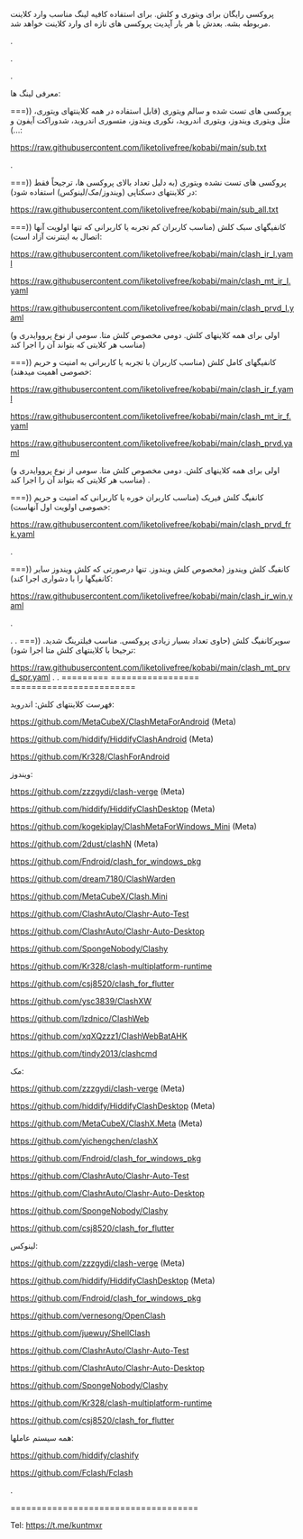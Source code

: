 پروکسی رایگان برای ویتوری و کلش.
برای استفاده کافیه لینگ مناسب وارد کلاینت مربوطه بشه. بعدش با هر بار آپدیت پروکسی های تازه ای وارد کلاینت خواهد شد.

.

.

.

معرفی لینگ ها:

===)) پروکسی های تست شده و سالم ویتوری (قابل استفاده در همه کلاینتهای ویتوری، مثل ویتوری ویندوز، ویتوری اندروید، نکوری ویندوز، متسوری اندروید، شدوراکت آیفون و ...):

https://raw.githubusercontent.com/liketolivefree/kobabi/main/sub.txt

.

===)) پروکسی های تست نشده ویتوری (به دلیل تعداد بالای پروکسی ها، ترجیحاً فقط در کلاینتهای دسکتاپی (ویندوز/مک/لینوکس) استفاده شود):

https://raw.githubusercontent.com/liketolivefree/kobabi/main/sub_all.txt








===)) کانفیگهای سبک کلش (مناسب کاربران کم تجربه یا کاربرانی که تنها اولویت آنها اتصال به اینترنت آزاد است):


https://raw.githubusercontent.com/liketolivefree/kobabi/main/clash_ir_l.yaml

https://raw.githubusercontent.com/liketolivefree/kobabi/main/clash_mt_ir_l.yaml

https://raw.githubusercontent.com/liketolivefree/kobabi/main/clash_prvd_l.yaml

(اولی برای همه کلاینهای کلش. دومی مخصوص کلش متا. سومی از نوع پرووایدری و مناسب هر کلایتی که بتواند آن را اجرا کند)






===)) کانفیگهای کامل کلش (مناسب کاربران با تجربه یا کاربرانی به امنیت و حریم خصوصی اهمیت میدهند):

https://raw.githubusercontent.com/liketolivefree/kobabi/main/clash_ir_f.yaml

https://raw.githubusercontent.com/liketolivefree/kobabi/main/clash_mt_ir_f.yaml

https://raw.githubusercontent.com/liketolivefree/kobabi/main/clash_prvd.yaml

(اولی برای همه کلاینهای کلش. دومی مخصوص کلش متا. سومی از نوع پرووایدری و مناسب هر کلایتی که بتواند آن را اجرا کند)
.

===)) کانفیگ کلش فیریک (مناسب کاربران خوره یا کاربرانی که امنیت و حریم خصوصی اولویت اول آنهاست):

https://raw.githubusercontent.com/liketolivefree/kobabi/main/clash_prvd_frk.yaml

.

===)) کانفیگ کلش ویندوز (مخصوص کلش ویندوز. تنها درصورتی که کلش ویندوز سایر کانفیگها را با دشواری اجرا کند):


https://raw.githubusercontent.com/liketolivefree/kobabi/main/clash_ir_win.yaml



.


.
.
===)) سوپرکانفیگ کلش (حاوی تعداد بسیار زیادی پروکسی. مناسب فیلترینگ شدید. ترجیحا با کلاینتهای کلش متا اجرا شود):


https://raw.githubusercontent.com/liketolivefree/kobabi/main/clash_mt_prvd_spr.yaml
.
.
========= ================= ========================

فهرست کلاینتهای کلش:
اندروید:

https://github.com/MetaCubeX/ClashMetaForAndroid (Meta)

https://github.com/hiddify/HiddifyClashAndroid (Meta)

https://github.com/Kr328/ClashForAndroid


ویندوز:

https://github.com/zzzgydi/clash-verge (Meta)

https://github.com/hiddify/HiddifyClashDesktop (Meta)

https://github.com/kogekiplay/ClashMetaForWindows_Mini (Meta)

https://github.com/2dust/clashN (Meta)

https://github.com/Fndroid/clash_for_windows_pkg

https://github.com/dream7180/ClashWarden

https://github.com/MetaCubeX/Clash.Mini

https://github.com/ClashrAuto/Clashr-Auto-Test

https://github.com/ClashrAuto/Clashr-Auto-Desktop

https://github.com/SpongeNobody/Clashy

https://github.com/Kr328/clash-multiplatform-runtime

https://github.com/csj8520/clash_for_flutter

https://github.com/ysc3839/ClashXW

https://github.com/lzdnico/ClashWeb

https://github.com/xqXQzzz1/ClashWebBatAHK

https://github.com/tindy2013/clashcmd


مک:

https://github.com/zzzgydi/clash-verge (Meta)

https://github.com/hiddify/HiddifyClashDesktop (Meta)

https://github.com/MetaCubeX/ClashX.Meta (Meta)

https://github.com/yichengchen/clashX

https://github.com/Fndroid/clash_for_windows_pkg

https://github.com/ClashrAuto/Clashr-Auto-Test

https://github.com/ClashrAuto/Clashr-Auto-Desktop

https://github.com/SpongeNobody/Clashy

https://github.com/csj8520/clash_for_flutter


لینوکس:

https://github.com/zzzgydi/clash-verge (Meta)

https://github.com/hiddify/HiddifyClashDesktop (Meta)

https://github.com/Fndroid/clash_for_windows_pkg

https://github.com/vernesong/OpenClash

https://github.com/juewuy/ShellClash

https://github.com/ClashrAuto/Clashr-Auto-Test

https://github.com/ClashrAuto/Clashr-Auto-Desktop

https://github.com/SpongeNobody/Clashy

https://github.com/Kr328/clash-multiplatform-runtime

https://github.com/csj8520/clash_for_flutter


همه سیستم عاملها:

https://github.com/hiddify/clashify

https://github.com/Fclash/Fclash

.

====================================

Tel:
https://t.me/kuntmxr

